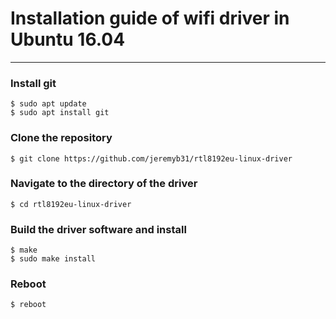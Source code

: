 # Installation guide of wifi driver in Ubuntu 16.04
--------------------------------------------

### Install git

```
$ sudo apt update
$ sudo apt install git
```

### Clone the repository

`$ git clone https://github.com/jeremyb31/rtl8192eu-linux-driver`

### Navigate to the directory of the driver

`$ cd rtl8192eu-linux-driver`

### Build the driver software and install

```
$ make
$ sudo make install
```

### Reboot

`$ reboot`
